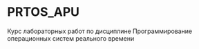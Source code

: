 # PRTOS_APU
Курс лабораторных работ по дисциплине Программирование операционных систем реального времени
